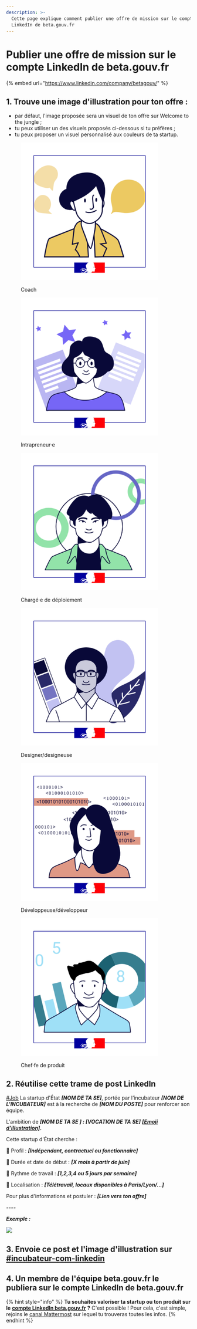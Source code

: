 ```yaml
---
description: >-
  Cette page explique comment publier une offre de mission sur le compte
  LinkedIn de beta.gouv.fr
---
```


# Publier une offre de mission sur le compte LinkedIn de beta.gouv.fr

{% embed url="https://www.linkedin.com/company/betagouv/" %}

## 1. Trouve une image d'illustration pour ton offre : <a href="#id-1.-trouve-une-image-dillustration-pour-ton-offre" id="id-1.-trouve-une-image-dillustration-pour-ton-offre"></a>

* par défaut, l'image proposée sera un visuel de ton offre sur Welcome to the jungle ;
* tu peux utiliser un des visuels proposés ci-dessous si tu préfères ;
* tu peux proposer un visuel personnalisé aux couleurs de ta startup.

<div align="left" data-full-width="true">

<figure><img src="../../../.gitbook/assets/1-coach.png" alt="" width="375"><figcaption><p>Coach</p></figcaption></figure>

 

<figure><img src="../../../.gitbook/assets/2-intra.png" alt="" width="375"><figcaption><p>Intrapreneur·e</p></figcaption></figure>

 

<figure><img src="../../../.gitbook/assets/3-deploiement.png" alt="" width="375"><figcaption><p>Chargé·e de déploiement</p></figcaption></figure>

</div>



<div>

<figure><img src="../../../.gitbook/assets/4-design.png" alt="" width="375"><figcaption><p>Designer/designeuse</p></figcaption></figure>

 

<figure><img src="../../../.gitbook/assets/5-dev.png" alt="" width="375"><figcaption><p>Développeuse/développeur</p></figcaption></figure>

 

<figure><img src="../../../.gitbook/assets/6-produit.png" alt="" width="375"><figcaption><p>Chef·fe de produit</p></figcaption></figure>

</div>

## 2. Réutilise cette trame de post LinkedIn <a href="#id-2.-reutilise-cette-trame-de-post-linkedin" id="id-2.-reutilise-cette-trame-de-post-linkedin"></a>

[#Job](https://www.linkedin.com/feed/hashtag/?keywords=job\&highlightedUpdateUrns=urn%3Ali%3Aactivity%3A7175422642521264128) La startup d'État _**\[NOM DE TA SE]**_, portée par l’incubateur _**\[NOM DE L'INCUBATEUR]**_ est à la recherche de _**\[NOM DU POSTE]**_ pour renforcer son équipe.&#x20;

L'ambition de _**\[NOM DE TA SE ] : \[VOCATION DE TA SE]**_ [_**\[Emoji d'illustration\]**_](https://rocketemoji.co/)_**.**_&#x20;

Cette startup d'État cherche :

🔹 Profil : _**\[Indépendant, contractuel ou fonctionnaire]**_&#x20;

🔹 Durée et date de début : _**\[X mois à partir de juin]**_&#x20;

🔹 Rythme de travail : _**\[1,2,3,4 ou 5 jours par semaine]**_&#x20;

🔹 Localisation : _**\[Télétravail, locaux disponibles à Paris/Lyon/...]**_&#x20;

Pour plus d'informations et postuler : _**\[Lien vers ton offre]**_

_**----**_

_**Exemple :**_

![](https://doc.incubateur.net/\~gitbook/image?url=https%3A%2F%2F3909761381-files.gitbook.io%2F%7E%2Ffiles%2Fv0%2Fb%2Fgitbook-x-prod.appspot.com%2Fo%2Fspaces%252F-M4-Pru\_Xyamh27tzw85%252Fuploads%252F2QpupKP0z0igEdcVbUgJ%252Fscreenshot\_post%2520linkedin.png%3Falt%3Dmedia%26token%3D4b659281-721c-4c84-9cb7-7c64c2cba4d8\&width=768\&dpr=4\&quality=100\&sign=601103c1\&sv=1)

## 3. Envoie ce post et l'image d'illustration sur [#incubateur-com-linkedin](https://mattermost.incubateur.net/betagouv/channels/tmp-atteindre-20000-followers-linkedin) <a href="#id-3.-envoie-ce-post-et-limage-dillustration-sur-incubateur-com-linkedin" id="id-3.-envoie-ce-post-et-limage-dillustration-sur-incubateur-com-linkedin"></a>

## 4. Un membre de l'équipe beta.gouv.fr le publiera sur le compte LinkedIn de beta.gouv.fr <a href="#id-4.-un-membre-de-lequipe-beta.gouv.fr-le-publiera-sur-le-compte-linkedin-de-beta.gouv.fr" id="id-4.-un-membre-de-lequipe-beta.gouv.fr-le-publiera-sur-le-compte-linkedin-de-beta.gouv.fr"></a>



{% hint style="info" %}
**Tu souhaites valoriser ta startup ou ton produit sur le** [**compte LinkedIn beta.gouv.fr**](https://www.linkedin.com/company/betagouv/) **?** C'est possible ! Pour cela, c'est simple, rejoins le [canal Mattermost](https://mattermost.incubateur.net/betagouv/channels/tmp-atteindre-20000-followers-linkedin) sur lequel tu trouveras toutes les infos.
{% endhint %}
